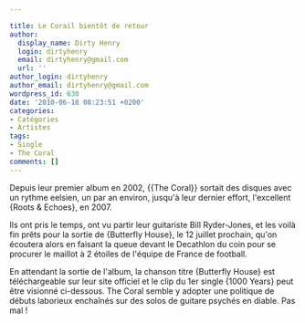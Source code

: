 ```yaml
---

title: Le Corail bientôt de retour
author:
  display_name: Dirty Henry
  login: dirtyhenry
  email: dirtyhenry@gmail.com
  url: ''
author_login: dirtyhenry
author_email: dirtyhenry@gmail.com
wordpress_id: 630
date: '2010-06-18 08:23:51 +0200'
categories:
- Catégories
- Artistes
tags:
- Single
- The Coral
comments: []
---
```

Depuis leur premier album en 2002, {{The Coral}} sortait des disques avec un rythme eelsien, un par an environ, jusqu'à leur dernier effort, l'excellent {Roots & Echoes}, en 2007.

Ils ont pris le temps, ont vu partir leur guitariste Bill Ryder-Jones, et les voilà fin prêts pour la sortie de {Butterfly House}, le 12 juillet prochain, qu'on écoutera alors en faisant la queue devant le Decathlon du coin pour se procurer le maillot à 2 étoiles de l'équipe de France de football.

En attendant la sortie de l'album, la chanson titre {Butterfly House} est téléchargeable sur leur site officiel et le clip du 1er single {1000 Years} peut être visionné ci-dessous. The Coral semble y adopter une politique de débuts laborieux enchaînés sur des solos de guitare psychés en diable. Pas mal !

<object width="500" height="300"><param name="movie" value="http://www.youtube.com/v/baH0SWCFVzo&hl=fr_FR&fs=1&"></param><param name="allowFullScreen" value="true"></param><param name="allowscriptaccess" value="always"></param><embed src="http://www.youtube.com/v/baH0SWCFVzo&hl=fr_FR&fs=1&" type="application/x-shockwave-flash" allowscriptaccess="always" allowfullscreen="true" width="500" height="300"></embed></object>
